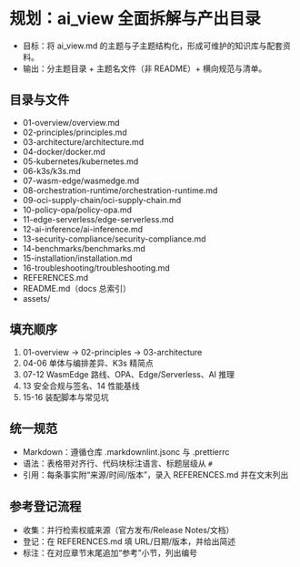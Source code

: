 # 规划：ai_view 全面拆解与产出目录

- 目标：将 ai_view.md 的主题与子主题结构化，形成可维护的知识库与配套资料。
- 输出：分主题目录 + 主题名文件（非 README）+ 横向规范与清单。

## 目录与文件

- 01-overview/overview.md
- 02-principles/principles.md
- 03-architecture/architecture.md
- 04-docker/docker.md
- 05-kubernetes/kubernetes.md
- 06-k3s/k3s.md
- 07-wasm-edge/wasmedge.md
- 08-orchestration-runtime/orchestration-runtime.md
- 09-oci-supply-chain/oci-supply-chain.md
- 10-policy-opa/policy-opa.md
- 11-edge-serverless/edge-serverless.md
- 12-ai-inference/ai-inference.md
- 13-security-compliance/security-compliance.md
- 14-benchmarks/benchmarks.md
- 15-installation/installation.md
- 16-troubleshooting/troubleshooting.md
- REFERENCES.md
- README.md（docs 总索引）
- assets/

## 填充顺序

1. 01-overview → 02-principles → 03-architecture
2. 04-06 单体与编排差异、K3s 精简点
3. 07-12 WasmEdge 路线、OPA、Edge/Serverless、AI 推理
4. 13 安全合规与签名、14 性能基线
5. 15-16 装配脚本与常见坑

## 统一规范

- Markdown：遵循仓库 .markdownlint.jsonc 与 .prettierrc
- 语法：表格带对齐行、代码块标注语言、标题层级从 `#`
- 引用：每条事实附“来源/时间/版本”，录入 REFERENCES.md 并在文末列出

## 参考登记流程

- 收集：并行检索权威来源（官方发布/Release Notes/文档）
- 登记：在 REFERENCES.md 填 URL/日期/版本，并给出简述
- 标注：在对应章节末尾追加“参考”小节，列出编号
